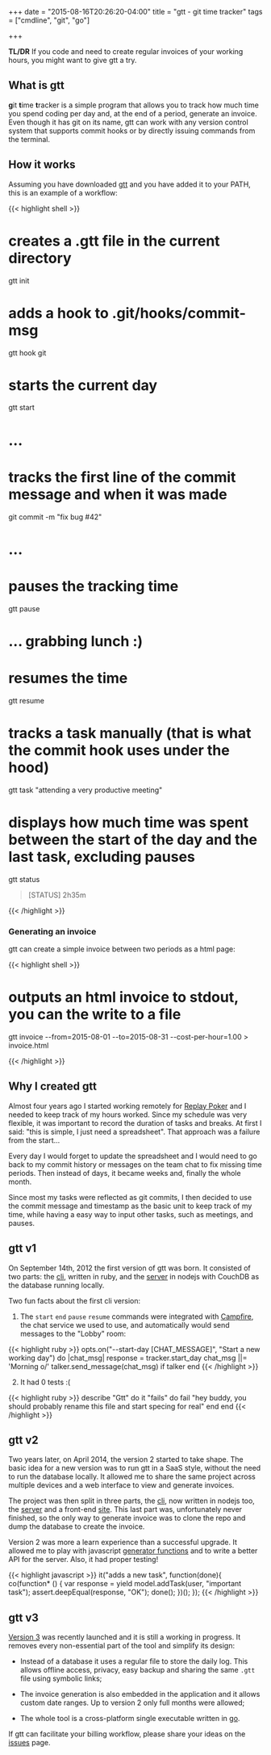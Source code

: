 +++
date = "2015-08-16T20:26:20-04:00"
title = "gtt - git time tracker"
tags = ["cmdline", "git", "go"]

+++

**TL/DR** If you code and need to create regular invoices of your working hours,
you might want to give gtt a try.

## What is gtt

**g**it **t**ime **t**racker is a simple program that allows you to track how
much time you spend coding per day and, at the end of a period, generate an
invoice. Even though it has git on its name, gtt can work with any version
control system that supports commit hooks or by directly issuing commands from
the terminal.

<!--more-->

## How it works

Assuming you have downloaded [gtt](http://github.com/luizbranco/gtt/releases)
and you have added it to your PATH, this is an example of a workflow:

{{< highlight shell >}}

# creates a .gtt file in the current directory
gtt init

# adds a hook to .git/hooks/commit-msg
gtt hook git

# starts the current day
gtt start

# ...

# tracks the first line of the commit message and when it was made
git commit -m "fix bug #42"

# ...

# pauses the tracking time
gtt pause

# ... grabbing lunch :)

# resumes the time
gtt resume

# tracks a task manually (that is what the commit hook uses under the hood)
gtt task "attending a very productive meeting"

# displays how much time was spent between the start of the day and the last task, excluding pauses
gtt status
> [STATUS] 2h35m

{{< /highlight >}}

### Generating an invoice

gtt can create a simple invoice between two periods as a html page:

{{< highlight shell >}}

# outputs an html invoice to stdout, you can the write to a file
gtt invoice --from=2015-08-01 --to=2015-08-31 --cost-per-hour=1.00 > invoice.html

{{< /highlight >}}

## Why I created gtt

Almost four years ago I started working remotely for [Replay
Poker](http://www.replaypoker.com) and I needed to keep track of my hours
worked.  Since my schedule was very flexible, it was important to record the
duration of tasks and breaks. At first I said: "this is simple, I just need a
spreadsheet". That approach was a failure from the start...

Every day I would forget to update the spreadsheet and I would need to go back
to my commit history or messages on the team chat to fix missing time periods.
Then instead of days, it became weeks and, finally the whole month.

Since most my tasks were reflected as git commits, I then decided to use the
commit message and timestamp as the basic unit to keep track of my time, while
having a easy way to input other tasks, such as meetings, and pauses.

## gtt v1

On September 14th, 2012 the first version of gtt was born. It consisted of two
parts: the [cli](https://github.com/luizbranco/gtt-v1-cli), written in ruby, and
the [server](https://github.com/luizbranco/gtt-v1-server) in nodejs with CouchDB
as the database running locally.

Two fun facts about the first cli version:

1) The ``start`` ``end`` ``pause`` ``resume`` commands were integrated with
[Campfire](https://campfirenow.com/), the chat service we used to use, and
automatically would send messages to the "Lobby" room:

{{< highlight ruby >}}
opts.on("--start-day [CHAT_MESSAGE]", "Start a new working day") do |chat_msg|
  response = tracker.start_day
  chat_msg ||= 'Morning o/'
  talker.send_message(chat_msg) if talker
end
{{< /highlight >}}

2) It had 0 tests :(

{{< highlight ruby >}}
describe "Gtt" do
  it "fails" do
    fail "hey buddy, you should probably rename this file and start specing for real"
  end
end
{{< /highlight >}}

## gtt v2

Two years later, on April 2014, the version 2 started to take shape. The basic
idea for a new version was to run gtt in a SaaS style, without the need to run
the database locally. It allowed me to share the same project across multiple
devices and a web interface to view and generate invoices.

The project was then split in three parts, the
[cli](https://github.com/luizbranco/gtt-v2-cli), now written in nodejs too, the
[server](https://github.com/luizbranco/gtt-v2-server) and a front-end
[site](https://github.com/luizbranco/gtt-v2-site). This last part was,
unfortunately never finished, so the only way to generate invoice was to clone
the repo and dump the database to create the invoice.

Version 2 was more a learn experience than a successful upgrade. It allowed me
to play with javascript [generator
functions](https://developer.mozilla.org/en-US/docs/Web/JavaScript/Reference/Statements/function*)
and to write a better API for the server. Also, it had proper testing!

{{< highlight javascript >}}
it("adds a new task", function(done){
  co(function* () {
    var response = yield model.addTask(user, "important task");
    assert.deepEqual(response, "OK");
    done();
  })();
});
{{< /highlight >}}

## gtt v3

[Version 3](http://github.com/luizbranco/gtt) was recently launched and it is
still a working in progress. It removes every non-essential part of the tool and
simplify its design:

* Instead of a database it uses a regular file to store the daily log. This
  allows offline access, privacy, easy backup and sharing the same ``.gtt`` file
using symbolic links;

* The invoice generation is also embedded in the application and it allows
  custom date ranges. Up to version 2 only full months were allowed;

* The whole tool is a cross-platform single executable written in
  [go](http://golang.org).

If gtt can facilitate your billing workflow, please share your ideas on the
[issues](http://github.com/luizbranco/gtt/issues) page.

